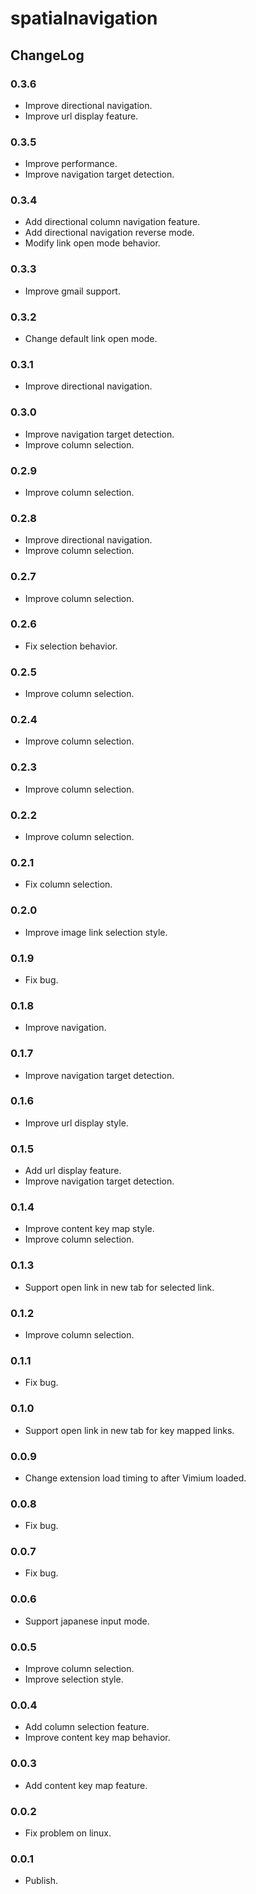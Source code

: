 # spatialnavigation

## ChangeLog

### 0.3.6

* Improve directional navigation.
* Improve url display feature.

### 0.3.5

* Improve performance.
* Improve navigation target detection.

### 0.3.4

* Add directional column navigation feature.
* Add directional navigation reverse mode.
* Modify link open mode behavior.

### 0.3.3

* Improve gmail support.

### 0.3.2

* Change default link open mode.

### 0.3.1

* Improve directional navigation.

### 0.3.0

* Improve navigation target detection.
* Improve column selection.

### 0.2.9

* Improve column selection.

### 0.2.8

* Improve directional navigation.
* Improve column selection.

### 0.2.7

* Improve column selection.

### 0.2.6

* Fix selection behavior.

### 0.2.5

* Improve column selection.

### 0.2.4

* Improve column selection.

### 0.2.3

* Improve column selection.

### 0.2.2

* Improve column selection.

### 0.2.1

* Fix column selection.

### 0.2.0

* Improve image link selection style.

### 0.1.9

* Fix bug.

### 0.1.8

* Improve navigation.

### 0.1.7

* Improve navigation target detection.

### 0.1.6

* Improve url display style.

### 0.1.5

* Add url display feature.
* Improve navigation target detection.

### 0.1.4

* Improve content key map style.
* Improve column selection.

### 0.1.3

* Support open link in new tab for selected link.

### 0.1.2

* Improve column selection.

### 0.1.1

* Fix bug.

### 0.1.0

* Support open link in new tab for key mapped links.

### 0.0.9

* Change extension load timing to after Vimium loaded.

### 0.0.8

* Fix bug.

### 0.0.7

* Fix bug.

### 0.0.6

* Support japanese input mode.

### 0.0.5

* Improve column selection.
* Improve selection style.

### 0.0.4

* Add column selection feature.
* Improve content key map behavior.

### 0.0.3

* Add content key map feature.

### 0.0.2

* Fix problem on linux.

### 0.0.1

* Publish.
